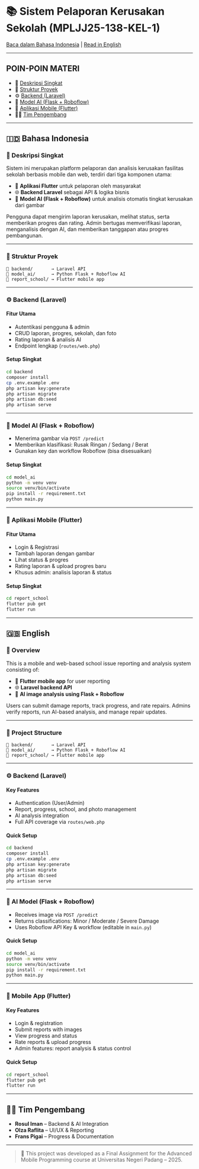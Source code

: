 # 📚 Sistem Pelaporan Kerusakan Sekolah (MPLJJ25-138-KEL-1)

[Baca dalam Bahasa Indonesia](#bahasa-indonesia) | [Read in English](#english)

---

## POIN-POIN MATERI

* 📜 [Deskripsi Singkat](#deskripsi-singkat)
* 🧰 [Struktur Proyek](#struktur-proyek)
* ⚙️ [Backend (Laravel)](#backend-laravel)
* 🧠 [Model AI (Flask + Roboflow)](#model-ai-flask--roboflow)
* 📱 [Aplikasi Mobile (Flutter)](#aplikasi-mobile-flutter)
* 👨‍💼 [Tim Pengembang](#tim-pengembang)

---

<a name="bahasa-indonesia"></a>

## 🇮🇩 Bahasa Indonesia

<a name="deskripsi-singkat"></a>

### 📜 Deskripsi Singkat

Sistem ini merupakan platform pelaporan dan analisis kerusakan fasilitas sekolah berbasis mobile dan web, terdiri dari tiga komponen utama:

* 📱 **Aplikasi Flutter** untuk pelaporan oleh masyarakat
* 🌐 **Backend Laravel** sebagai API & logika bisnis
* 🧠 **Model AI (Flask + Roboflow)** untuk analisis otomatis tingkat kerusakan dari gambar

Pengguna dapat mengirim laporan kerusakan, melihat status, serta memberikan progres dan rating. Admin bertugas memverifikasi laporan, menganalisis dengan AI, dan memberikan tanggapan atau progres pembangunan.

---

<a name="struktur-proyek"></a> <a name="struktur-proyek"></a>

### 🧰 Struktur Proyek

```
📁 backend/       → Laravel API
📁 model_ai/      → Python Flask + Roboflow AI
📁 report_school/ → Flutter mobile app
```

---

<a name="backend-laravel"></a> <a name="backend-laravel"></a>

### ⚙️ Backend (Laravel)

#### Fitur Utama

* Autentikasi pengguna & admin
* CRUD laporan, progres, sekolah, dan foto
* Rating laporan & analisis AI
* Endpoint lengkap (`routes/web.php`)

#### Setup Singkat

```bash
cd backend
composer install
cp .env.example .env
php artisan key:generate
php artisan migrate
php artisan db:seed
php artisan serve
```

---

<a name="model-ai-flask--roboflow"></a> <a name="model-ai-flask--roboflow"></a>

### 🧠 Model AI (Flask + Roboflow)

* Menerima gambar via `POST /predict`
* Memberikan klasifikasi: Rusak Ringan / Sedang / Berat
* Gunakan key dan workflow Roboflow (bisa disesuaikan)

#### Setup Singkat

```bash
cd model_ai
python -m venv venv
source venv/bin/activate
pip install -r requirement.txt
python main.py
```

---

<a name="aplikasi-mobile-flutter"></a> <a name="aplikasi-mobile-flutter"></a>

### 📱 Aplikasi Mobile (Flutter)

#### Fitur Utama

* Login & Registrasi
* Tambah laporan dengan gambar
* Lihat status & progres
* Rating laporan & upload progres baru
* Khusus admin: analisis laporan & status

#### Setup Singkat

```bash
cd report_school
flutter pub get
flutter run
```

---

<a name="english"></a>

## 🇬🇧 English

### 📜 Overview

This is a mobile and web-based school issue reporting and analysis system consisting of:

* 📱 **Flutter mobile app** for user reporting
* 🌐 **Laravel backend API**
* 🧠 **AI image analysis using Flask + Roboflow**

Users can submit damage reports, track progress, and rate repairs. Admins verify reports, run AI-based analysis, and manage repair updates.

---

### 🧰 Project Structure

```
📁 backend/       → Laravel API
📁 model_ai/      → Python Flask + Roboflow AI
📁 report_school/ → Flutter mobile app
```

---

<a name="backend-laravel"></a>

### ⚙️ Backend (Laravel)

#### Key Features

* Authentication (User/Admin)
* Report, progress, school, and photo management
* AI analysis integration
* Full API coverage via `routes/web.php`

#### Quick Setup

```bash
cd backend
composer install
cp .env.example .env
php artisan key:generate
php artisan migrate
php artisan db:seed
php artisan serve
```

---

### 🧠 AI Model (Flask + Roboflow)

* Receives image via `POST /predict`
* Returns classifications: Minor / Moderate / Severe Damage
* Uses Roboflow API Key & workflow (editable in `main.py`)

#### Quick Setup

```bash
cd model_ai
python -m venv venv
source venv/bin/activate
pip install -r requirement.txt
python main.py
```

---

### 📱 Mobile App (Flutter)

#### Key Features

* Login & registration
* Submit reports with images
* View progress and status
* Rate reports & upload progress
* Admin features: report analysis & status control

#### Quick Setup

```bash
cd report_school
flutter pub get
flutter run
```

---

<a name="tim-pengembang"></a> <a name="tim-pengembang"></a>

## 👨‍💼 Tim Pengembang

* **Rosul Iman** – Backend & AI Integration
* **Olza Raflita** – UI/UX & Reporting
* **Frans Pigai** – Progress & Documentation

---

> 🌟 This project was developed as a Final Assignment for the Advanced Mobile Programming course at Universitas Negeri Padang – 2025.
